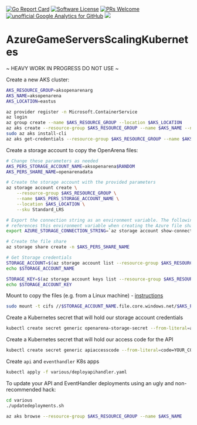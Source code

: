 [![Go Report Card](https://goreportcard.com/badge/github.com/dgkanatsios/AzureGameServersScalingKubernetes)](https://goreportcard.com/report/github.com/dgkanatsios/AzureGameServersScalingKubernetes)
[![Software License](https://img.shields.io/badge/license-MIT-brightgreen.svg?style=flat-square)](LICENSE)
[![PRs Welcome](https://img.shields.io/badge/PRs-welcome-brightgreen.svg?style=flat-square)](http://makeapullrequest.com)
[![unofficial Google Analytics for GitHub](https://gaforgithub.azurewebsites.net/api?repo=AzureGameServersScalingKubernetes)](https://github.com/dgkanatsios/gaforgithub)
![](https://img.shields.io/badge/status-alpha-red.svg)

# AzureGameServersScalingKubernetes

~ HEAVY WORK IN PROGRESS DO NOT USE ~

Create a new AKS cluster:

```bash
AKS_RESOURCE_GROUP=aksopenarenarg
AKS_NAME=aksopenarena
AKS_LOCATION=eastus 

az provider register -n Microsoft.ContainerService
az login
az group create --name $AKS_RESOURCE_GROUP --location $AKS_LOCATION
az aks create --resource-group $AKS_RESOURCE_GROUP --name $AKS_NAME --node-count 1 --ssh-key-value ~/.ssh/id_rsa.pub --node-vm-size Standard_A1_v2 --kubernetes-version 1.9.6 #this will take some time...
sudo az aks install-cli
az aks get-credentials --resource-group $AKS_RESOURCE_GROUP --name $AKS_NAME
```

Create a storage account to copy the OpenArena files:

```bash
# Change these parameters as needed
AKS_PERS_STORAGE_ACCOUNT_NAME=aksopenarena$RANDOM
AKS_PERS_SHARE_NAME=openarenadata

# Create the storage account with the provided parameters
az storage account create \
    --resource-group $AKS_RESOURCE_GROUP \
    --name $AKS_PERS_STORAGE_ACCOUNT_NAME \
    --location $AKS_LOCATION \
    --sku Standard_LRS

# Export the connection string as an environment variable. The following 'az storage share create' command
# references this environment variable when creating the Azure file share.
export AZURE_STORAGE_CONNECTION_STRING=`az storage account show-connection-string --resource-group $AKS_RESOURCE_GROUP --name $AKS_PERS_STORAGE_ACCOUNT_NAME --output tsv`

# Create the file share
az storage share create -n $AKS_PERS_SHARE_NAME

# Get Storage credentials
STORAGE_ACCOUNT=$(az storage account list --resource-group $AKS_RESOURCE_GROUP --query "[?contains(name,'$AKS_PERS_STORAGE_ACCOUNT_NAME')].[name]" --output tsv)
echo $STORAGE_ACCOUNT_NAME

STORAGE_KEY=$(az storage account keys list --resource-group $AKS_RESOURCE_GROUP --account-name $STORAGE_ACCOUNT_NAME --query "[0].value" --output tsv)
echo $STORAGE_ACCOUNT_KEY
```

Mount to copy the files (e.g. from a Linux machine) - [instructions](https://docs.microsoft.com/en-us/azure/storage/files/storage-how-to-use-files-linux)
```bash
sudo mount -t cifs //$STORAGE_ACCOUNT_NAME.file.core.windows.net/$AKS_PERS_SHARE_NAME /path -o vers=3.0,username=$STORAGE_ACCOUNT_NAME,password=$STORAGE_ACCOUNT_KEY,dir_mode=0777,file_mode=0777
```

Create a Kubernetes secret that will hold our storage account credentials
```bash
kubectl create secret generic openarena-storage-secret --from-literal=azurestorageaccountname=$STORAGE_ACCOUNT_NAME --from-literal=azurestorageaccountkey=$STORAGE_ACCOUNT_KEY
```

Create a Kubernetes secret that will hold our access code for the API
```bash
kubectl create secret generic apiaccesscode --from-literal=code=YOUR_CODE_HERE
```

Create `api` and `eventhandler` K8s apps
```bash
kubectl apply -f various/deployapihandler.yaml
```

To update your API and EventHandler deployments using an ugly and non-recommended hack:
```bash
cd various
./updatedeployments.sh
```

```bash
az aks browse --resource-group $AKS_RESOURCE_GROUP --name $AKS_NAME
```
